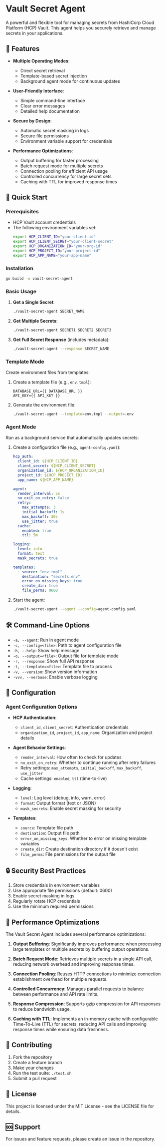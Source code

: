 # Vault Secret Agent

A powerful and flexible tool for managing secrets from HashiCorp Cloud Platform (HCP) Vault. This agent helps you securely retrieve and manage secrets in your applications.

## 🌟 Features

- **Multiple Operating Modes**:
  - Direct secret retrieval
  - Template-based secret injection
  - Background agent mode for continuous updates

- **User-Friendly Interface**:
  - Simple command-line interface
  - Clear error messages
  - Detailed help documentation

- **Secure by Design**:
  - Automatic secret masking in logs
  - Secure file permissions
  - Environment variable support for credentials

- **Performance Optimizations**:
  - Output buffering for faster processing
  - Batch request mode for multiple secrets
  - Connection pooling for efficient API usage
  - Controlled concurrency for large secret sets
  - Caching with TTL for improved response times

## 🚀 Quick Start

### Prerequisites

- HCP Vault account credentials
- The following environment variables set:
  ```bash
  export HCP_CLIENT_ID="your-client-id"
  export HCP_CLIENT_SECRET="your-client-secret"
  export HCP_ORGANIZATION_ID="your-org-id"
  export HCP_PROJECT_ID="your-project-id"
  export HCP_APP_NAME="your-app-name"
  ```

### Installation

```bash
go build -o vault-secret-agent
```

### Basic Usage

1. **Get a Single Secret**:
   ```bash
   ./vault-secret-agent SECRET_NAME
   ```

2. **Get Multiple Secrets**:
   ```bash
   ./vault-secret-agent SECRET1 SECRET2 SECRET3
   ```

3. **Get Full Secret Response** (includes metadata):
   ```bash
   ./vault-secret-agent --response SECRET_NAME
   ```

### Template Mode

Create environment files from templates:

1. Create a template file (e.g., `env.tmpl`):
   ```
   DATABASE_URL={{ DATABASE_URL }}
   API_KEY={{ API_KEY }}
   ```

2. Generate the environment file:
   ```bash
   ./vault-secret-agent --template=env.tmpl --output=.env
   ```

### Agent Mode

Run as a background service that automatically updates secrets:

1. Create a configuration file (e.g., `agent-config.yaml`):
   ```yaml
   hcp_auth:
     client_id: ${HCP_CLIENT_ID}
     client_secret: ${HCP_CLIENT_SECRET}
     organization_id: ${HCP_ORGANIZATION_ID}
     project_id: ${HCP_PROJECT_ID}
     app_name: ${HCP_APP_NAME}

   agent:
     render_interval: 5s
     no_exit_on_retry: false
     retry:
       max_attempts: 3
       initial_backoff: 1s
       max_backoff: 30s
       use_jitter: true
     cache:
       enabled: true
       ttl: 5m

   logging:
     level: info
     format: text
     mask_secrets: true

   templates:
     - source: "env.tmpl"
       destination: "secrets.env"
       error_on_missing_keys: true
       create_dir: true
       file_perms: 0600
   ```

2. Start the agent:
   ```bash
   ./vault-secret-agent --agent --config=agent-config.yaml
   ```

## 🛠️ Command-Line Options

- `-a, --agent`: Run in agent mode
- `-c, --config=<file>`: Path to agent configuration file
- `-h, --help`: Show help message
- `-o, --output=<file>`: Output file for template mode
- `-r, --response`: Show full API response
- `-t, --template=<file>`: Template file to process
- `-v, --version`: Show version information
- `-vvv, --verbose`: Enable verbose logging

## 📝 Configuration

### Agent Configuration Options

- **HCP Authentication**:
  - `client_id`, `client_secret`: Authentication credentials
  - `organization_id`, `project_id`, `app_name`: Organization and project details

- **Agent Behavior Settings**:
  - `render_interval`: How often to check for updates
  - `no_exit_on_retry`: Whether to continue running after retry failures
  - Retry settings: `max_attempts`, `initial_backoff`, `max_backoff`, `use_jitter`
  - Cache settings: `enabled`, `ttl` (time-to-live)

- **Logging**:
  - `level`: Log level (debug, info, warn, error)
  - `format`: Output format (text or JSON)
  - `mask_secrets`: Enable secret masking for security

- **Templates**:
  - `source`: Template file path
  - `destination`: Output file path
  - `error_on_missing_keys`: Whether to error on missing template variables
  - `create_dir`: Create destination directory if it doesn't exist
  - `file_perms`: File permissions for the output file

## 🔒 Security Best Practices

1. Store credentials in environment variables
2. Use appropriate file permissions (default: 0600)
3. Enable secret masking in logs
4. Regularly rotate HCP credentials
5. Use the minimum required permissions

## 🚀 Performance Optimizations

The Vault Secret Agent includes several performance optimizations:

1. **Output Buffering**: Significantly improves performance when processing large templates or multiple secrets by buffering output operations.

2. **Batch Request Mode**: Retrieves multiple secrets in a single API call, reducing network overhead and improving response times.

3. **Connection Pooling**: Reuses HTTP connections to minimize connection establishment overhead for multiple requests.

4. **Controlled Concurrency**: Manages parallel requests to balance between performance and API rate limits.

5. **Response Compression**: Supports gzip compression for API responses to reduce bandwidth usage.

6. **Caching with TTL**: Implements an in-memory cache with configurable Time-To-Live (TTL) for secrets, reducing API calls and improving response times while ensuring data freshness.

## 🤝 Contributing

1. Fork the repository
2. Create a feature branch
3. Make your changes
4. Run the test suite: `./test.sh`
5. Submit a pull request

## 📄 License

This project is licensed under the MIT License - see the LICENSE file for details.

## 🆘 Support

For issues and feature requests, please create an issue in the repository. 